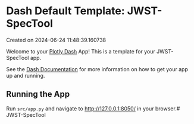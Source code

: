 # Dash Default Template: JWST-SpecTool

Created on 2024-06-24 11:48:39.160738

Welcome to your [Plotly Dash](https://plotly.com/dash/) App! This is a template for your JWST-SpecTool app.

See the [Dash Documentation](https://dash.plotly.com/introduction) for more information on how to get your app up and running.

## Running the App

Run `src/app.py` and navigate to http://127.0.0.1:8050/ in your browser.# JWST-SpecTool
